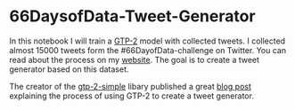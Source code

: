 # 66DaysofData-Tweet-Generator

In this notebook I will train a <a href="https://openai.com/blog/better-language-models/">GTP-2</a> model with 
collected tweets. I collected almost 15000 tweets form the #66DayofData-challenge on Twitter. You can read about 
the process on my <a href="https://markusmueller-ds.github.io/portfolio/66days_analysis.html">website</a>. 
The goal is to create a tweet generator based on this dataset.

The creator of the <a href="https://github.com/minimaxir/gpt-2-simple">gtp-2-simple</a> libary published a 
great <a href="https://minimaxir.com/2020/01/twitter-gpt2-bot/">blog post</a> explaining the process of using 
GTP-2 to create a tweet generator. 
